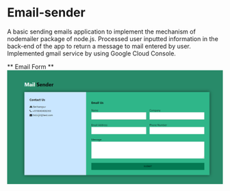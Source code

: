 # Email-sender
A basic sending emails application to implement the mechanism of nodemailer package of node.js.
Processed user inputted information in the back-end of the app to return a message to mail entered by user.
Implemented gmail service by using Google Cloud Console.

** Email Form **
![Email Form image](https://github.com/srijitpatra99/Email-sender/blob/master/images/emailsender.png?raw=true)
